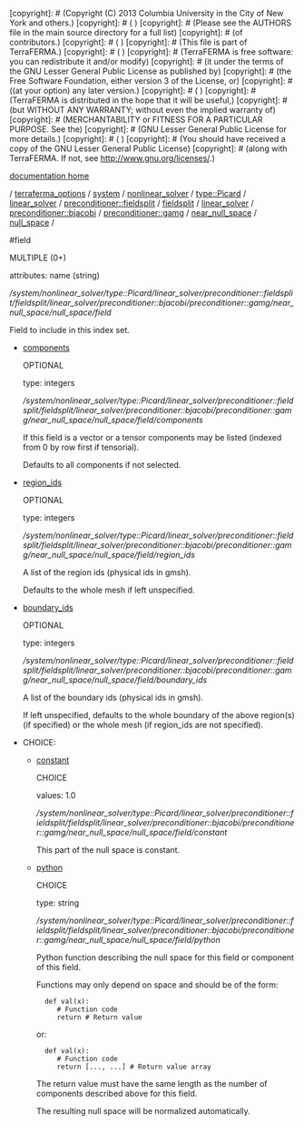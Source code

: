 [copyright]: # (Copyright (C) 2013 Columbia University in the City of New York and others.)
[copyright]: # ( )
[copyright]: # (Please see the AUTHORS file in the main source directory for a full list)
[copyright]: # (of contributors.)
[copyright]: # ( )
[copyright]: # (This file is part of TerraFERMA.)
[copyright]: # ( )
[copyright]: # (TerraFERMA is free software: you can redistribute it and/or modify)
[copyright]: # (it under the terms of the GNU Lesser General Public License as published by)
[copyright]: # (the Free Software Foundation, either version 3 of the License, or)
[copyright]: # ((at your option) any later version.)
[copyright]: # ( )
[copyright]: # (TerraFERMA is distributed in the hope that it will be useful,)
[copyright]: # (but WITHOUT ANY WARRANTY; without even the implied warranty of)
[copyright]: # (MERCHANTABILITY or FITNESS FOR A PARTICULAR PURPOSE. See the)
[copyright]: # (GNU Lesser General Public License for more details.)
[copyright]: # ( )
[copyright]: # (You should have received a copy of the GNU Lesser General Public License)
[copyright]: # (along with TerraFERMA. If not, see <http://www.gnu.org/licenses/>.)

[documentation home](https://github.com/terraferma/terraferma/wiki/Documentation)

/ [terraferma_options](../../../../../../../../../../../../terraferma_options.md) / [system](../../../../../../../../../../../system.md) / [nonlinear_solver](../../../../../../../../../../nonlinear_solver.md) / [type::Picard](../../../../../../../../../type__Picard.md) / [linear_solver](../../../../../../../../linear_solver.md) / [preconditioner::fieldsplit](../../../../../../../preconditioner__fieldsplit.md) / [fieldsplit](../../../../../../fieldsplit.md) / [linear_solver](../../../../../linear_solver.md) / [preconditioner::bjacobi](../../../../preconditioner__bjacobi.md) / [preconditioner::gamg](../../../preconditioner__gamg.md) / [near_null_space](../../near_null_space.md) / [null_space](../null_space.md) /

#field

MULTIPLE (0+) 

attributes: name (string) 

*/system/nonlinear_solver/type::Picard/linear_solver/preconditioner::fieldsplit/fieldsplit/linear_solver/preconditioner::bjacobi/preconditioner::gamg/near_null_space/null_space/field*

Field to include in this index set.

* [components](field/components.md "child")

    OPTIONAL 

    type: integers

    */system/nonlinear_solver/type::Picard/linear_solver/preconditioner::fieldsplit/fieldsplit/linear_solver/preconditioner::bjacobi/preconditioner::gamg/near_null_space/null_space/field/components*

    If this field is a vector or a tensor components may be listed (indexed from 0 by row first if tensorial).
    
    Defaults to all components if not selected.

* [region_ids](field/region_ids.md "child")

    OPTIONAL 

    type: integers

    */system/nonlinear_solver/type::Picard/linear_solver/preconditioner::fieldsplit/fieldsplit/linear_solver/preconditioner::bjacobi/preconditioner::gamg/near_null_space/null_space/field/region_ids*

    A list of the region ids (physical ids in gmsh).
    
    Defaults to the whole mesh if left unspecified.

* [boundary_ids](field/boundary_ids.md "child")

    OPTIONAL 

    type: integers

    */system/nonlinear_solver/type::Picard/linear_solver/preconditioner::fieldsplit/fieldsplit/linear_solver/preconditioner::bjacobi/preconditioner::gamg/near_null_space/null_space/field/boundary_ids*

    A list of the boundary ids (physical ids in gmsh).
    
    If left unspecified, defaults to the whole boundary of the above region(s) (if specified) or the whole mesh (if region_ids are not specified).

* CHOICE:
    * [constant](field/constant.md "child")

        CHOICE 

        values: 1.0

        */system/nonlinear_solver/type::Picard/linear_solver/preconditioner::fieldsplit/fieldsplit/linear_solver/preconditioner::bjacobi/preconditioner::gamg/near_null_space/null_space/field/constant*

        This part of the null space is constant.

    * [python](field/python.md "child")

        CHOICE 

        type: string

        */system/nonlinear_solver/type::Picard/linear_solver/preconditioner::fieldsplit/fieldsplit/linear_solver/preconditioner::bjacobi/preconditioner::gamg/near_null_space/null_space/field/python*

        Python function describing the null space for this field or component of this field.
        
        Functions may only depend on space and should be of the form:
        
            def val(x):
               # Function code
               return # Return value
        
        or:
        
            def val(x):
               # Function code
               return [..., ...] # Return value array
        
        The return value must have the same length as the number of components described above for this field.
        
        The resulting null space will be normalized automatically.

[autogenerated]: # (This file was automatically generated from the schema file:/home/cwilson/repos/github/TerraFERMA/TerraFERMA/buckettools/schemas/solvers.rng.)


